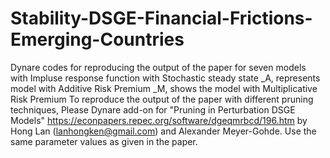 # Stability-DSGE-Financial-Frictions-Emerging-Countries
Dynare codes for reproducing the output of the paper for seven models with Impluse response function with Stochastic steady state
_A, represents model with Additive Risk Premium
_M, shows the model with Multiplicative Risk Premium
To reproduce the output of the paper with different pruning techniques, Please Dynare add-on for "Pruning in Perturbation DSGE Models" https://econpapers.repec.org/software/dgeqmrbcd/196.htm by
Hong Lan (lanhongken@gmail.com) and Alexander Meyer-Gohde.
Use the same parameter values as given in the paper.
